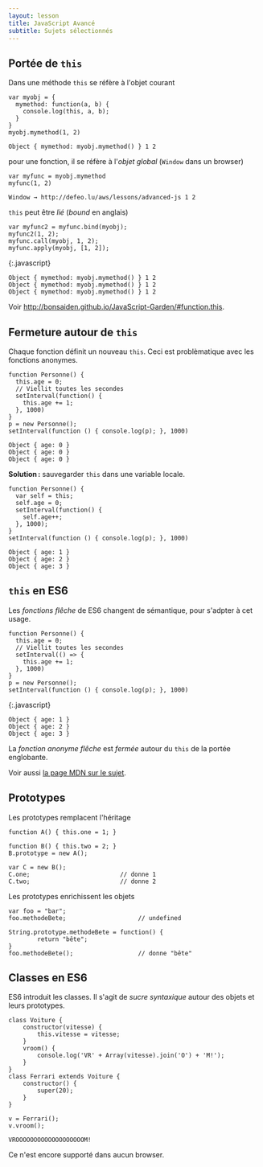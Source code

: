```yaml
---
layout: lesson
title: JavaScript Avancé
subtitle: Sujets sélectionnés
---
```


<section class="compact">

## Portée de `this`

Dans une méthode `this` se réfère à l'objet courant

<div class="two-cols">

~~~
var myobj = {
  mymethod: function(a, b) {
    console.log(this, a, b);
  }
}
myobj.mymethod(1, 2)
~~~

~~~
Object { mymethod: myobj.mymethod() } 1 2
~~~

</div>

pour une fonction, il se réfère à l'*objet global* (`Window` dans un
browser)

<div class="two-cols">

~~~
var myfunc = myobj.mymethod
myfunc(1, 2)
~~~

~~~
Window → http://defeo.lu/aws/lessons/advanced-js 1 2
~~~

</div>

`this` peut être *lié* (*bound* en anglais)

<div class="two-cols">

~~~
var myfunc2 = myfunc.bind(myobj);
myfunc2(1, 2);
myfunc.call(myobj, 1, 2);
myfunc.apply(myobj, [1, 2]);
~~~
{:.javascript}

~~~
Object { mymethod: myobj.mymethod() } 1 2
Object { mymethod: myobj.mymethod() } 1 2
Object { mymethod: myobj.mymethod() } 1 2
~~~

</div>

Voir <http://bonsaiden.github.io/JavaScript-Garden/#function.this>.

</section>
<section class="compact">

## Fermeture autour de `this`

Chaque fonction définit un nouveau `this`. Ceci est problèmatique avec
les fonctions anonymes.

<div class="two-cols">

~~~
function Personne() {
  this.age = 0;
  // Viellit toutes les secondes 
  setInterval(function() {
    this.age += 1;
  }, 1000)
}
p = new Personne();
setInterval(function () { console.log(p); }, 1000)
~~~

~~~
Object { age: 0 }
Object { age: 0 }
Object { age: 0 }
~~~

</div>

**Solution :** sauvegarder `this` dans une variable locale.

<div class="two-cols">

~~~
function Personne() {
  var self = this;
  self.age = 0;
  setInterval(function() {
    self.age++;
  }, 1000);
}
setInterval(function () { console.log(p); }, 1000)
~~~

~~~
Object { age: 1 }
Object { age: 2 }
Object { age: 3 }
~~~

</div>

</section>
<section>

## `this` en ES6

Les *fonctions flêche* de ES6 changent de sémantique, pour s'adpter à
cet usage.

<div class="two-cols">

~~~
function Personne() {
  this.age = 0;
  // Viellit toutes les secondes 
  setInterval(() => {
    this.age += 1;
  }, 1000)
}
p = new Personne();
setInterval(function () { console.log(p); }, 1000)
~~~
{:.javascript}

~~~
Object { age: 1 }
Object { age: 2 }
Object { age: 3 }
~~~

</div>

La *fonction anonyme flêche* est *fermée* autour du `this` de la
portée englobante.

Voir aussi
[la page MDN sur le sujet](https://developer.mozilla.org/docs/Web/JavaScript/Reference/Functions/Arrow_functions).

</section>
<section class="compact">

## Prototypes

Les prototypes remplacent l'héritage

~~~
function A() { this.one = 1; }

function B() { this.two = 2; }
B.prototype = new A();

var C = new B();
C.one;                         // donne 1
C.two;                         // donne 2
~~~

Les prototypes enrichissent les objets

~~~
var foo = "bar";
foo.methodeBete;                    // undefined

String.prototype.methodeBete = function() {
        return "bête";
}
foo.methodeBete();                  // donne "bête"
~~~

</section>
<section class="compact">

## Classes en ES6

ES6 introduit les classes. Il s'agit de *sucre syntaxique* autour des
objets et leurs prototypes.

~~~
class Voiture {
	constructor(vitesse) {
		this.vitesse = vitesse;
	}
	vroom() {
		console.log('VR' + Array(vitesse).join('O') + 'M!');
	}
}
class Ferrari extends Voiture {
	constructor() {
		super(20);
	}
}

v = Ferrari();
v.vroom();
~~~

~~~
VROOOOOOOOOOOOOOOOOOOM!
~~~

Ce n'est encore supporté dans aucun browser.

</section>

